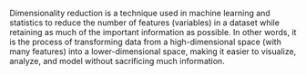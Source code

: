 Dimensionality reduction is a technique used in machine learning and statistics to reduce the number of features (variables) in a dataset while retaining as much of the important information as possible. In other words, it is the process of transforming data from a high-dimensional space (with many features) into a lower-dimensional space, making it easier to visualize, analyze, and model without sacrificing much information.
